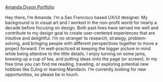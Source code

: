 [Amanda Dyson Portfolio](http://amandadyson.com/index.html)
<br>
<br>
Hey there, I’m Amanda. I’m a San Francisco based UX/UI designer. My background is in visual art and I worked in the non-profit world for nearly a decade before focusing on design. Both past lives have served me well and contribute to my design goal to create user-centered experiences that are intuitive and delightful. I’m no stranger to research, strategy, problem-solving, and bringing people with different perspectives together to move a project forward. I’m well-practiced at keeping the bigger picture in mind while being attentive to the little details. I enjoy turning on some jams, brewing up a cup of tea, and putting ideas onto the page (or screen). In my free time you can find me reading, traveling, or exploring potential new hobbies like DJing or learning Mandarin. I’m currently looking for new opportunities, so please be in touch.
